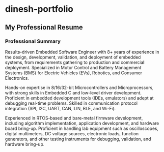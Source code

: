 # dinesh-portfolio

## My Professional Resume  

### Professional Summary  
Results-driven Embedded Software Engineer with 8+ years of experience in the design, development, validation, and deployment of embedded systems, from requirements gathering to production and commercial deployment. Specialized in Motor Control and Battery Management Systems (BMS) for Electric Vehicles (EVs), Robotics, and Consumer Electronics.  

Hands-on expertise in 8/16/32-bit Microcontrollers and Microprocessors, with strong skills in Embedded C and low-level driver development. Proficient in embedded development tools (IDEs, emulators) and adept at debugging real-time problems. Skilled in communication protocol integration (SPI, I2C, UART, CAN, LIN, BLE, and Wi-Fi).  

Experienced in RTOS-based and bare-metal firmware development, including algorithm implementation, application development, and hardware board bring-up. Proficient in handling lab equipment such as oscilloscopes, digital multimeters, DC voltage sources, electronic loads, function generators, and other testing instruments for debugging, validation, and hardware bring-up.  
